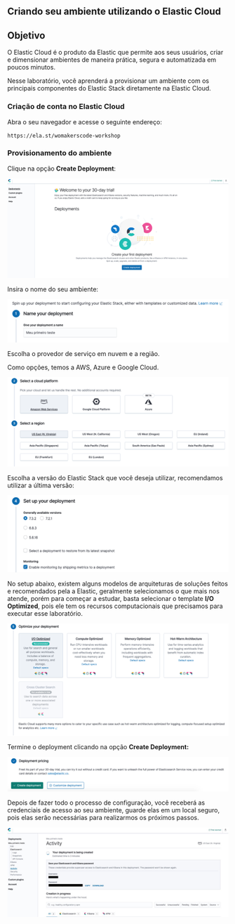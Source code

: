 ## Criando seu ambiente utilizando o Elastic Cloud ##

## Objetivo ##

O Elastic Cloud é o produto da Elastic que permite aos seus usuários, criar e dimensionar ambientes de maneira prática, segura e automatizada em poucos minutos.

Nesse laboratório, você aprenderá a provisionar um ambiente com os principais componentes do Elastic Stack diretamente na Elastic Cloud.

### Criação de conta no Elastic Cloud

Abra o seu navegador e acesse o seguinte endereço: 

```
https://ela.st/womakerscode-workshop
```

### Provisionamento do ambiente

Clique na opção **Create Deployment**:

![](/images/image-1.png)

Insira o nome do seu ambiente: 

![](/images/image-2.png)

Escolha o provedor de serviço em nuvem e a região. 

Como opções, temos a AWS, Azure e Google Cloud.

![](/images/image-3.png)

Escolha a versão do Elastic Stack que você deseja utilizar, recomendamos utilizar a última versão:

![](/images/image-4.png)

No setup abaixo, existem alguns modelos de arquiteturas de soluções feitos e recomendados pela a Elastic, geralmente selecionamos o que mais nos atende, porém para começar a estudar, basta selecionar o template **I/O Optimized**, pois ele tem os recursos computacionais que precisamos para executar esse laboratório.

![](/images/image-5.png)

Termine o deployment clicando na opção **Create Deployment:**

![](/images/image-6.png)

 Depois de fazer todo o processo de configuração, você receberá as credenciais de acesso ao seu ambiente, guarde elas em um local seguro, pois elas serão necessárias para realizarmos os próximos passos.

![](/images/image-7.png)


